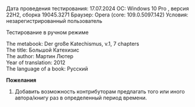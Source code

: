Дата проведения тестирования: 17.07.2024
ОС: Windows 10 Pro , версия 22H2, сборка 19045.3271
Браузер: Opera (core: 109.0.5097.142)
Условия: незарегистрированный пользователь

Тестирование в ручном режиме

The metabook: Der große Katechismus, v.1, 7 chapters\
The title: Большой Катехизис\
The author: Мартин Лютер\
Year of translation: 2012\
The language of a book: Русский

**Пожелания**

1. Добавить возможность контрибуторам предлагать того или иного автора/книгу раз в определенный период времени.